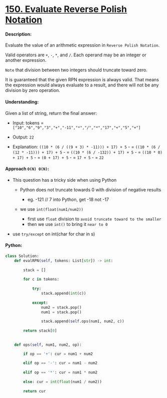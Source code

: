 # [150. Evaluate Reverse Polish Notation](https://leetcode.com/problems/evaluate-reverse-polish-notation/)


#### Description:

Evaluate the value of an arithmetic expression in `Reverse Polish Notation`.

Valid operators are `+`, `-`, `*`, and `/`. Each operand may be an integer or another expression.

`Note` that division between two integers should truncate toward zero.

It is guaranteed that the given RPN expression is always valid. That means the expression would always evaluate to a result, and there will not be any division by zero operation.


#### Understanding:

Given a list of string, return the final answer:

- Input: tokens = `["10","6","9","3","+","-11","*","/","*","17","+","5","+"]`
- Output: `22`

- Explanation: `((10 * (6 / ((9 + 3) * -11))) + 17) + 5`
      - = `((10 * (6 / (12 * -11))) + 17) + 5`
      - = `((10 * (6 / -132)) + 17) + 5`
      - = `((10 * 0) + 17) + 5`
      - = `(0 + 17) + 5`
      - = `17 + 5`
      - = `22`


#### Approach `O(N) O(N)`:
- This question has a tricky side when using Python
	- Python does not truncate towards 0 with division of negative results
		- eg. -121 // 7 into Python, get -18  not -17

	- we use `int(float(num1/num2))` 
		- first use `float` division to `avoid truncate toward to the smaller`
		- then we use `int()` to bring it `near to 0` 

- use `try/except` on int(char for char in s)


#### Python:
```python
class Solution:
    def evalRPN(self, tokens: List[str]) -> int:        
        
        stack = []
        
        for c in tokens:
            
            try:
                stack.append(int(c))
                
            except:
                num2 = stack.pop()
                num1 = stack.pop()
                
                stack.append(self.ops(num1, num2, c))
                
        return stack[0]
    
    
    def ops(self, num1, num2, op):

        if op == '+': cur = num1 + num2
        
        elif op == '-': cur = num1 - num2
        
        elif op == '*': cur = num1 * num2
            
        else: cur = int(float(num1 / num2))
            
        return cur
```